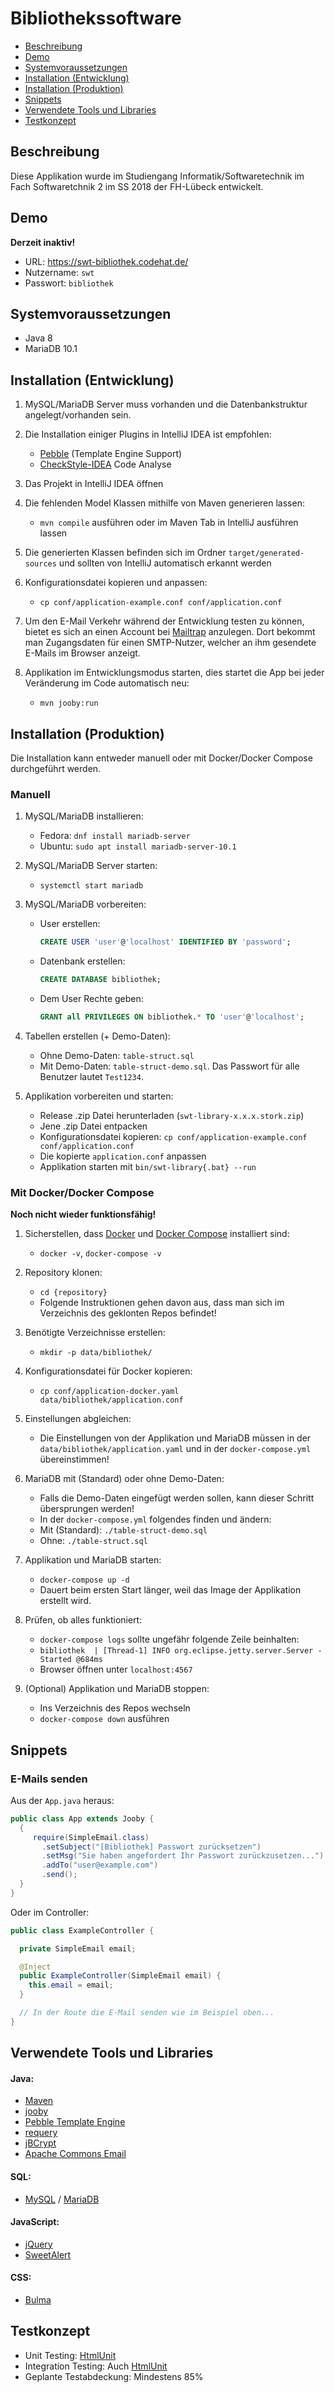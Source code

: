 # Bibliothekssoftware

- [Beschreibung](#beschreibung)
- [Demo](#demo)
- [Systemvoraussetzungen](#systemvoraussetzungen)
- [Installation (Entwicklung)](#installation-(entwicklung))
- [Installation (Produktion)](#installation-(produktion))
- [Snippets](#snippets)
- [Verwendete Tools und Libraries](#verwendete-tools-und-libraries)
- [Testkonzept](#Testkonzept)

## Beschreibung

Diese Applikation wurde im Studiengang Informatik/Softwaretechnik
im Fach Softwaretchnik 2 im SS 2018 der FH-Lübeck entwickelt.

## Demo

**Derzeit inaktiv!**

- URL: <https://swt-bibliothek.codehat.de/>
- Nutzername: `swt`
- Passwort: `bibliothek`

## Systemvoraussetzungen

- Java 8
- MariaDB 10.1

## Installation (Entwicklung)

1. MySQL/MariaDB Server muss vorhanden und die Datenbankstruktur angelegt/vorhanden sein.

1. Die Installation einiger Plugins in IntelliJ IDEA ist empfohlen:

    - [Pebble](https://plugins.jetbrains.com/plugin/9407-pebble) (Template Engine Support)
    - [CheckStyle-IDEA](https://plugins.jetbrains.com/plugin/1065-checkstyle-idea) Code Analyse
    
1. Das Projekt in IntelliJ IDEA öffnen

1. Die fehlenden Model Klassen mithilfe von Maven generieren lassen:

    - `mvn compile` ausführen oder im Maven Tab in IntelliJ ausführen lassen

1. Die generierten Klassen befinden sich im Ordner `target/generated-sources` und sollten von IntelliJ automatisch erkannt werden

1. Konfigurationsdatei kopieren und anpassen:

    - `cp conf/application-example.conf conf/application.conf`

1. Um den E-Mail Verkehr während der Entwicklung testen zu können, bietet es sich an einen Account bei [Mailtrap](https://mailtrap.io/) anzulegen.
Dort bekommt man Zugangsdaten für einen SMTP-Nutzer, welcher an ihm gesendete E-Mails im Browser anzeigt.

1. Applikation im Entwicklungsmodus starten, dies startet die App bei jeder Veränderung im Code automatisch neu:

    - `mvn jooby:run`    

## Installation (Produktion)

Die Installation kann entweder manuell oder mit Docker/Docker Compose durchgeführt werden.

### Manuell

1. MySQL/MariaDB installieren:

    - Fedora: `dnf install mariadb-server`
    - Ubuntu: `sudo apt install mariadb-server-10.1`

1. MySQL/MariaDB Server starten:

    - `systemctl start mariadb`

1. MySQL/MariaDB vorbereiten:

    - User erstellen:

        ```sql
        CREATE USER 'user'@'localhost' IDENTIFIED BY 'password';
        ```

    - Datenbank erstellen:

        ```sql
        CREATE DATABASE bibliothek;
        ```

    - Dem User Rechte geben:

        ```sql
        GRANT all PRIVILEGES ON bibliothek.* TO 'user'@'localhost';
        ```

1. Tabellen erstellen (+ Demo-Daten):

    - Ohne Demo-Daten: `table-struct.sql`
    - Mit Demo-Daten: `table-struct-demo.sql`. Das Passwort für alle Benutzer lautet `Test1234`.

1. Applikation vorbereiten und starten:

    - Release .zip Datei herunterladen (`swt-library-x.x.x.stork.zip`)
    - Jene .zip Datei entpacken
    - Konfigurationsdatei kopieren: `cp conf/application-example.conf conf/application.conf`
    - Die kopierte `application.conf` anpassen
    - Applikation starten mit `bin/swt-library{.bat} --run`

### Mit Docker/Docker Compose

**Noch nicht wieder funktionsfähig!**

1. Sicherstellen, dass [Docker](https://www.docker.com/) und [Docker Compose](https://docs.docker.com/compose/) installiert sind:

    - `docker -v`, `docker-compose -v`

1. Repository klonen:

    - `cd {repository}`
    - Folgende Instruktionen gehen davon aus, dass man sich im Verzeichnis des geklonten Repos befindet!

1. Benötigte Verzeichnisse erstellen:

    - `mkdir -p data/bibliothek/`

1. Konfigurationsdatei für Docker kopieren:

    - `cp conf/application-docker.yaml data/bibliothek/application.conf`

1. Einstellungen abgleichen:

    - Die Einstellungen von der Applikation und MariaDB müssen in der `data/bibliothek/application.yaml` und in der `docker-compose.yml` übereinstimmen!

1. MariaDB mit (Standard) oder ohne Demo-Daten:

    - Falls die Demo-Daten eingefügt werden sollen, kann dieser Schritt übersprungen werden!
    - In der `docker-compose.yml` folgendes finden und ändern:
    - Mit (Standard): `./table-struct-demo.sql`
    - Ohne: `./table-struct.sql`

1. Applikation und MariaDB starten:

    - `docker-compose up -d`
    - Dauert beim ersten Start länger, weil das Image der Applikation erstellt wird.

1. Prüfen, ob alles funktioniert:

    - `docker-compose logs` sollte ungefähr folgende Zeile beinhalten:
    - `bibliothek  | [Thread-1] INFO org.eclipse.jetty.server.Server - Started @684ms`
    - Browser öffnen unter `localhost:4567`

1. (Optional) Applikation und MariaDB stoppen:

    - Ins Verzeichnis des Repos wechseln
    - `docker-compose down` ausführen

## Snippets

### E-Mails senden

Aus der `App.java` heraus:
```java
public class App extends Jooby {
  {
     require(SimpleEmail.class)
       .setSubject("[Bibliothek] Passwort zurücksetzen")
       .setMsg("Sie haben angefordert Ihr Passwort zurückzusetzen...")
       .addTo("user@example.com")
       .send();
  }
}
```

Oder im Controller:

```java
public class ExampleController {

  private SimpleEmail email;

  @Inject
  public ExampleController(SimpleEmail email) {
    this.email = email;
  }

  // In der Route die E-Mail senden wie im Beispiel oben...
}
```

## Verwendete Tools und Libraries

#### Java:

- [Maven](https://maven.apache.org/)
- [jooby](https://jooby.org/)
- [Pebble Template Engine](http://www.mitchellbosecke.com/pebble/home)
- [requery](https://github.com/requery/requery)
- [jBCrypt](https://www.mindrot.org/projects/jBCrypt/)
- [Apache Commons Email](https://commons.apache.org/proper/commons-email/)

#### SQL:

- [MySQL](https://www.mysql.com/de/) / [MariaDB](https://mariadb.org/)

#### JavaScript:

- [jQuery](https://jquery.com/)
- [SweetAlert](https://sweetalert.js.org/)

#### CSS:

- [Bulma](https://bulma.io/)

## Testkonzept

- Unit Testing: [HtmlUnit](http://htmlunit.sourceforge.net/)
- Integration Testing: Auch [HtmlUnit](http://htmlunit.sourceforge.net/)
- Geplante Testabdeckung: Mindestens 85%
